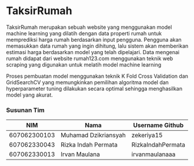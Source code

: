 # TaksirRumah

TaksirRumah merupakan sebuah website yang menggunakan model machine learning yang dilatih dengan data properti rumah untuk memprediksi harga rumah berdasarkan input pengguna. Pengguna akan memasukkan data rumah yang ingin dihitung, lalu sistem akan memberikan estimasi harga berdasarkan model yang telah dipelajari. Data mengenai rumah didapat dari website rumah123.com menggunakan teknik web scraping yang digunakan untuk melatih model machine learning

Proses pembuatan model menggunakan teknik K Fold Cross Validation dan GridSearchCV yang memungkinkan pemilihan algoritma model dan hyperparameter tuning dilakukan secara optimal sehingga menghasilkan model yang akurat.

### Susunan Tim

| NIM          | Nama                        | Username Github  |
| ------------ | --------------------------- | ---------------  |
| 607062300103 | Muhamad Dzikriansyah        | zekeriya15       |
| 607062330043 | Rizka Indah Permata         | RizkaIndahPermata|
| 607062330013 | Irvan Maulana               | irvanmaulanaaa   |
